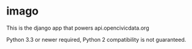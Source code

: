 imago
=====

This is the django app that powers api.opencivicdata.org

Python 3.3 or newer required, Python 2 compatibility is not guaranteed.
